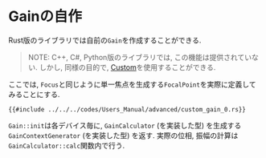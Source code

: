 # Gainの自作

Rust版のライブラリでは自前の`Gain`を作成することができる.

> NOTE: C++, C#, Python版のライブラリでは, この機能は提供されていない.
> しかし, 同様の目的で, [Custom](../gain/custom.md)を使用することができる.

ここでは, `Focus`と同じように単一焦点を生成する`FocalPoint`を実際に定義してみることにする.

```rust,edition2024
{{#include ../../../codes/Users_Manual/advanced/custom_gain_0.rs}}
```

`Gain::init`は各デバイス毎に, `GainCalculator` (を実装した型) を生成する`GainContextGenerator` (を実装した型) を返す.
実際の位相, 振幅の計算は`GainCalculator::calc`関数内で行う.
